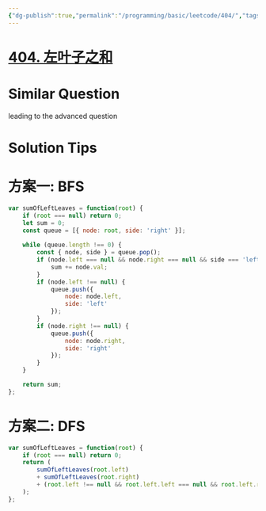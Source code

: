 ```yaml
---
{"dg-publish":true,"permalink":"/programming/basic/leetcode/404/","tags":["leetcode/tree/traversal"]}
---
```



# [404. 左叶子之和](https://leetcode.cn/problems/sum-of-left-leaves/)

# Similar Question

leading to the advanced question

# Solution Tips

# 方案一: BFS

```js
var sumOfLeftLeaves = function(root) {
    if (root === null) return 0;
    let sum = 0;
    const queue = [{ node: root, side: 'right' }];
    
    while (queue.length !== 0) {
        const { node, side } = queue.pop();
        if (node.left === null && node.right === null && side === 'left') {
            sum += node.val;
        }
        if (node.left !== null) {
            queue.push({
                node: node.left,
                side: 'left'
            });
        }
        if (node.right !== null) {
            queue.push({
                node: node.right,
                side: 'right'
            });
        }
    }

    return sum;
};
```

# 方案二: DFS

```js
var sumOfLeftLeaves = function(root) {
    if (root === null) return 0;
    return (
        sumOfLeftLeaves(root.left)
        + sumOfLeftLeaves(root.right)
        + (root.left !== null && root.left.left === null && root.left.right === null ? root.left.val : 0)
    );
};
```
